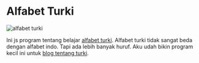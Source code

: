 # Alfabet Turki

![alfabet turki](https://diturki.com/wp-content/uploads/2019/09/vowel.png)

Ini js program tentang belajar [alfabet turki](https://diturki.com/belajar/alfabet-turki/). Alfabet turki tidak sangat beda dengan alfabet indo. Tapi ada lebih banyak huruf. Aku udah bikin program kecil ini untuk [blog tentang turki](https://diturki.com/).

